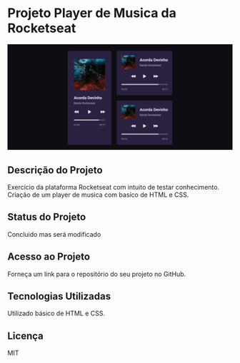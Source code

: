 # Projeto Player de Musica da Rocketseat

![Banner](../PlayerdeMusica/banner/banner.png)

## Descrição do Projeto
Exercício da plataforma Rocketseat com intuito de testar conhecimento. Criação de um player de musica com basíco de HTML e CSS.

## Status do Projeto
Concluido mas será modificado

## Acesso ao Projeto
Forneça um link para o repositório do seu projeto no GitHub.

## Tecnologias Utilizadas
Utilizado básico de HTML e CSS.


## Licença
MIT
